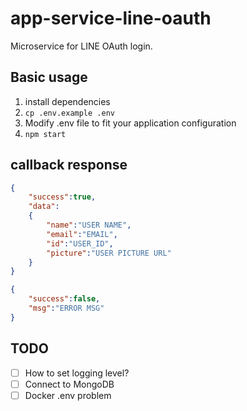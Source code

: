 # app-service-line-oauth
Microservice for LINE OAuth login.

## Basic usage

1. install dependencies
2. `cp .env.example .env`
3. Modify .env file to fit your application configuration
4. `npm start`

## callback response
```json
{
    "success":true,
    "data":
    {
        "name":"USER NAME",
        "email":"EMAIL",
        "id":"USER_ID",
        "picture":"USER PICTURE URL"
    }
}

{
    "success":false,
    "msg":"ERROR MSG"
}
```

## TODO
- [ ] How to set logging level?
- [ ] Connect to MongoDB
- [ ] Docker .env problem